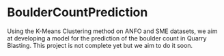 # BoulderCountPrediction
Using the K-Means Clustering method on ANFO and SME datasets, we aim at developing a model for the prediction of the boulder count in Quarry Blasting.
This project is not complete yet but we aim to do it soon.
